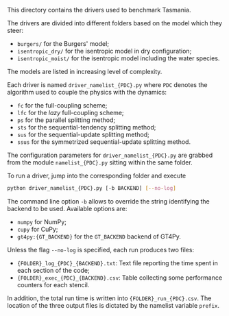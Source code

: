 This directory contains the drivers used to benchmark Tasmania.

The drivers are divided into different folders based on the model which they steer:

- `burgers/` for the Burgers' model;
- `isentropic_dry/` for the isentropic model in dry configuration;
- `isentropic_moist/` for the isentropic model including the water species.

The models are listed in increasing level of complexity.

Each driver is named `driver_namelist_{PDC}.py` where `PDC` denotes the
algorithm used to couple the physics with the dynamics:

- `fc` for the full-coupling scheme;
- `lfc` for the *lazy* full-coupling scheme;
- `ps` for the parallel splitting method;
- `sts` for the sequential-tendency splitting method;
- `sus` for the sequential-update splitting method;
- `ssus` for the symmetrized sequential-update splitting method.

The configuration parameters for `driver_namelist_{PDC}.py` are grabbed from the
module `namelist_{PDC}.py` sitting within the same folder.

To run a driver, jump into the corresponding folder and execute
```bash
python driver_namelist_{PDC}.py [-b BACKEND] [--no-log]
```
The command line option `-b` allows to override the string identifying the
backend to be used. Available options are:

- `numpy` for NumPy;
- `cupy` for CuPy;
- `gt4py:{GT_BACKEND}` for the `GT_BACKEND` backend of GT4Py.

Unless the flag `--no-log` is specified, each run produces two files:

- `{FOLDER}_log_{PDC}_{BACKEND}.txt`: Text file reporting the time spent in each
section of the code;
- `{FOLDER}_exec_{PDC}_{BACKEND}.csv`: Table collecting some performance
counters for each stencil.

In addition, the total run time is written into `{FOLDER}_run_{PDC}.csv`. The
location of the three output files is dictated by the namelist variable
`prefix`.
